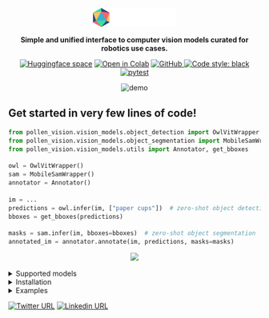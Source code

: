 
<p align="center" width="50%">
    <img width="33%" src="assets/pollen_vision_logo.png">
</p>
<p align="center">
<b>Simple and unified interface to computer vision models curated for robotics use cases.</b>
</p>

<div align="center">

  <a target="_blank" href="https://huggingface.co/pollen-robotics">![Huggingface space](https://img.shields.io/badge/🤗-HuggingFace%20Space-cyan.svg)</a>
  <a target="_blank" href="https://drive.google.com/drive/folders/1Xx42Pk4exkS95iyD-5arHIYQLXyRWTXw?usp=drive_link">![Open in Colab](https://colab.research.google.com/assets/colab-badge.svg)</a>
  <a href="https://github.com/pollen-robotics/pollen-vision/blob/main/LICENSE">
    <img alt="GitHub" src="https://img.shields.io/github/license/huggingface/transformers.svg?color=blue">
  </a>
  <a href="https://github.com/psf/black">![Code style: black](https://github.com/pollen-robotics/pollen-vision/actions/workflows/lint.yml/badge.svg)</a>
  <a href="">![pytest](https://github.com/pollen-robotics/reachy2-sdk/actions/workflows/unit_tests.yml/badge.svg)</a>
</div>


<!-- # Pollen Vision -->

<div align="center">
 
![demo](assets/pollen_vision_intro.gif)

</div>

## Get started in very few lines of code!
```python
from pollen_vision.vision_models.object_detection import OwlVitWrapper
from pollen_vision.vision_models.object_segmentation import MobileSamWrapper
from pollen_vision.vision_models.utils import Annotator, get_bboxes

owl = OwlVitWrapper()
sam = MobileSamWrapper()
annotator = Annotator()

im = ...
predictions = owl.infer(im, ["paper cups"])  # zero-shot object detection
bboxes = get_bboxes(predictions)

masks = sam.infer(im, bboxes=bboxes)  # zero-shot object segmentation
annotated_im = annotator.annotate(im, predictions, masks=masks)
```
<p align="center">
    <img width="20%" src="https://github.com/pollen-robotics/pollen-vision/assets/6552564/9f162321-2226-48fc-86e5-eb47c8996ee9">
</p>

<details>
<summary>Supported models</summary>

We continue to work on adding new models that could be useful for robotics perception applications. Right now, we support : 

#### Object detection
- `Owl-Vit` for zero-shot object detection and localization
- `Recognize-Anything` for zero-shot object detection (without localization)

#### Object segmentation
- `Mobile-SAM` for (fast) zero-shot object segmentation

Below is an example of combining `Owl-Vit` and `Mobile-Sam` to detect and segment objects in a point cloud, all live. 
(Note: in this example, there is no temporal or spatial filtering of any kind, we display the raw outputs of the models computed independently on each frame)

https://github.com/pollen-robotics/pollen-vision/assets/6552564/a5285627-9cba-4af5-aafb-6af3d1e6d40c




We also provide wrappers for the Luxonis cameras which we use internally. They allow to easily access the main features that are interesting to our robotics applications (RBG-D, onboard h264 encoding and onboard stereo rectification).
</details>

<details>
<summary>Installation</summary>

# Installation

```
Note: This package has only been tested on Ubuntu 22.04.
```

Install everything in "production" mode:
```console
pip install pollen_vision[all]
```

OR Install only the modules you want: 
```console
pip install pollen_vision[depthai_wrapper]
pip install pollen_vision[vision]
```

## Dev mode

Clone this repo, then :

```console
pip install -e .[all]
```

Add "dev" mode dependencies (CI/CD, testing, etc):
```console
pip install -e .[dev]
```

## Vision models specific installation information
To use [RAM](https://github.com/pollen-robotics/recognize-anything), you need to manually [download](https://huggingface.co/xinyu1205/recognize-anything-plus-model/blob/main/ram_plus_swin_large_14m.pth) the checkpoint and place it in `pollen_vision/checkpoints/`

## Luxonis depthai specific information

If this is the first time you use luxonis cameras on this computer, you need to setup the udev rules:
```
echo 'SUBSYSTEM=="usb", ATTRS{idVendor}=="03e7", MODE="0666"' | sudo tee /etc/udev/rules.d/80-movidius.rules
sudo udevadm control --reload-rules && sudo udevadm trigger
```
</details>

<details>
<summary>Examples</summary>
    
# Examples

## Vision models wrappers
Check our [example notebooks](examples/vision_models_examples/)!

## Luxonis depthai wrappers
Check our [example scripts](examples/camera_wrappers_examples/)!

</details>


[![Twitter URL](https://img.shields.io/twitter/url?url=https%3A%2F%2Ftwitter.com%2Fpollenrobotics)](https://twitter.com/pollenrobotics)
[![Linkedin URL](https://img.shields.io/badge/LinkedIn-0077B5?style=for-the-badge&logo=linkedin&logoColor=white)](https://www.linkedin.com/company/pollen-robotics/mycompany/)


